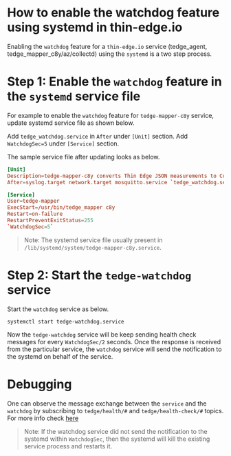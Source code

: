 # How to enable the watchdog feature using systemd in thin-edge.io

Enabling the `watchdog` feature for a `thin-edge.io` service (tedge_agent, tedge_mapper_c8y/az/collectd) using the `systemd` is a two step process.

# Step 1: Enable the `watchdog` feature in the `systemd` service file
For example to enable the `watchdog` feature for `tedge-mapper-c8y` service, update systemd service file as shown below.

Add `tedge_watchdog.service` in  `After` under `[Unit]` section.
Add `WatchdogSec=5` under `[Service]` section.

The sample service file after updating looks as below.

```toml
[Unit]
Description=tedge-mapper-c8y converts Thin Edge JSON measurements to Cumulocity JSON format.
After=syslog.target network.target mosquitto.service `tedge_watchdog.service`

[Service]
User=tedge-mapper
ExecStart=/usr/bin/tedge_mapper c8y
Restart=on-failure
RestartPreventExitStatus=255
`WatchdogSec=5`
```

>Note: The systemd service file usually present in `/lib/systemd/system/tedge-mapper-c8y.service`.

# Step 2: Start the `tedge-watchdog` service
Start the `watchdog` service as below.
```shell
systemctl start tedge-watchdog.service
```

Now the `tedge-watchdog` service will be keep sending health check messages for every `WatchdogSec/2` seconds.
Once the response is received from the particular service, the `watchdog` service will send the notification
to the systemd on behalf of the service.

# Debugging
One can observe the message exchange between the `service` and the `watchdog` by subscribing to `tedge/health/#` and `tedge/health-check/#` topics.
For more info check [here](./020_monitor_tedge_health)

>Note: If the watchdog service did not send the notification to the systemd within `WatchdogSec`, then the systemd will kill the existing service process and restarts it.